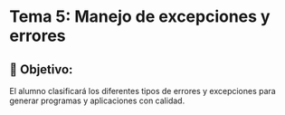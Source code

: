 # Tema 5: Manejo de excepciones y errores

## :dart: Objetivo:
El alumno clasificará los diferentes tipos de errores y excepciones para generar programas y aplicaciones con calidad.
